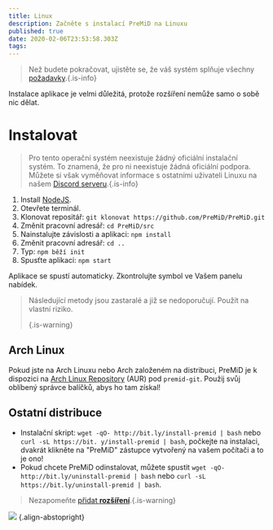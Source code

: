 ```yaml
---
title: Linux
description: Začněte s instalací PreMiD na Linuxu
published: true
date: 2020-02-06T23:53:58.303Z
tags:
---
```


> Než budete pokračovat, ujistěte se, že váš systém splňuje všechny [požadavky](/install/requirements).{.is-info}

Instalace aplikace je velmi důležitá, protože rozšíření nemůže samo o sobě nic dělat.

# Instalovat
> Pro tento operační systém neexistuje žádný oficiální instalační systém. To znamená, že pro ni neexistuje žádná oficiální podpora. Můžete si však vyměňovat informace s ostatními uživateli Linuxu na našem [Discord serveru](https://discord.gg/premid/).{.is-info}

1. Install [NodeJS](https://nodejs.org/en/).
2. Otevřete terminál.
3. Klonovat repositář: `git klonovat https://github.com/PreMiD/PreMiD.git`
4. Změnit pracovní adresář: `cd PreMiD/src`
5. Nainstalujte závislosti a aplikaci: `npm install`
6. Změnit pracovní adresář: `cd ..`
7. Typ: `npm běží init`
8. Spusťte aplikaci: `npm start`

Aplikace se spustí automaticky. Zkontrolujte symbol ve Vašem panelu nabídek.

> Následující metody jsou zastaralé a již se nedoporučují. Použít na vlastní riziko. 
> 
> {.is-warning}

## Arch Linux
Pokud jste na Arch Linuxu nebo Arch založeném na distribuci, PreMiD je k dispozici na [Arch Linux Repository](https://aur.archlinux.org/packages/premid-git/) (AUR) pod `premid-git`. Použij svůj oblíbený správce balíčků, abys ho tam získal!

## Ostatní distribuce
- Instalační skript: `wget -qO- http://bit.ly/install-premid | bash` nebo `curl -sL https://bit. y/install-premid | bash`, počkejte na instalaci, dvakrát klikněte na "PreMiD" zástupce vytvořený na vašem počítači a to je ono!
- Pokud chcete PreMiD odinstalovat, můžete spustit `wget -qO- http://bit.ly/uninstall-premid | bash` nebo `curl -sL https://bit.ly/uninstall-premid | bash`.

> Nezapomeňte [přidat **rozšíření**](/install).{.is-warning}

![](https://a.icons8.com/TqgWTTfw/Oy7xHF/svg.svg) {.align-abstopright}